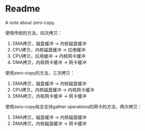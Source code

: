 # Readme
A note about zero-copy.

使用传统的方法，四次拷贝：
1. DMA拷贝，磁盘缓冲 -> 内核磁盘缓冲
2. CPU拷贝，内核磁盘缓冲 -> 应用缓冲
3. CPU拷贝，应用缓冲 -> 内核网卡缓冲
4. DMA拷贝，内核网卡缓冲 -> 网卡缓冲

使用zero-copy的方法，三次拷贝：
1. DMA拷贝，磁盘缓冲 -> 内核磁盘缓冲
2. CPU拷贝，内核磁盘缓冲 -> 内核网卡缓冲
3. DMA拷贝，内核网卡缓冲 -> 网卡缓冲

使用zero-copy结合支持gather operations的网卡的方法，两次拷贝：
1. DMA拷贝，磁盘缓冲 -> 内核磁盘缓冲
2. DMA拷贝，内核磁盘缓冲 -> 网卡缓冲
